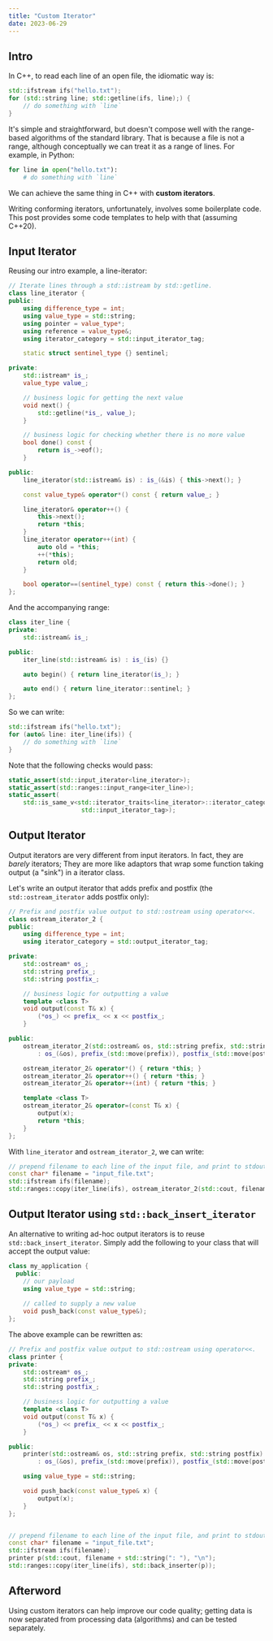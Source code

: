 ```yaml
---
title: "Custom Iterator"
date: 2023-06-29
---
```



## Intro

In C++, to read each line of an open file, the idiomatic way is:

```cpp
std::ifstream ifs("hello.txt");
for (std::string line; std::getline(ifs, line);) {
    // do something with `line`
}
```

It's simple and straightforward, but doesn't compose well with the range-based algorithms of the standard library. That is because a file is not a range, although conceptually we can treat it as a range of lines. For example, in Python:

```py
for line in open("hello.txt"):
    # do something with `line`
```

We can achieve the same thing in C++ with **custom iterators**.

Writing conforming iterators, unfortunately, involves some boilerplate code.
This post provides some code templates to help with that (assuming C++20).



## Input Iterator

Reusing our intro example, a line-iterator:

```cpp
// Iterate lines through a std::istream by std::getline.
class line_iterator {
public:
    using difference_type = int;
    using value_type = std::string;
    using pointer = value_type*;
    using reference = value_type&;
    using iterator_category = std::input_iterator_tag;

    static struct sentinel_type {} sentinel;

private:
    std::istream* is_;
    value_type value_;

    // business logic for getting the next value
    void next() {
        std::getline(*is_, value_);
    }

    // business logic for checking whether there is no more value
    bool done() const {
        return is_->eof();
    }

public:
    line_iterator(std::istream& is) : is_(&is) { this->next(); }

    const value_type& operator*() const { return value_; }

    line_iterator& operator++() {
        this->next();
        return *this;
    }
    line_iterator operator++(int) {
        auto old = *this;
        ++(*this);
        return old;
    }

    bool operator==(sentinel_type) const { return this->done(); }
};
```

And the accompanying range:

```cpp
class iter_line {
private:
    std::istream& is_;

public:
    iter_line(std::istream& is) : is_(is) {}

    auto begin() { return line_iterator(is_); }

    auto end() { return line_iterator::sentinel; }
};
```

So we can write:

```cpp
std::ifstream ifs("hello.txt");
for (auto& line: iter_line(ifs)) {
    // do something with `line`
}
```

Note that the following checks would pass:

```cpp
static_assert(std::input_iterator<line_iterator>);
static_assert(std::ranges::input_range<iter_line>);
static_assert(
    std::is_same_v<std::iterator_traits<line_iterator>::iterator_category,
                    std::input_iterator_tag>);
```



## Output Iterator

Output iterators are very different from input iterators. In fact, they are *barely* iterators;
They are more like adaptors that wrap some function taking output (a "sink") in a iterator class.

Let's write an output iterator that adds prefix and postfix (the `std::ostream_iterator` adds postfix only):

```cpp
// Prefix and postfix value output to std::ostream using operator<<.
class ostream_iterator_2 {
public:
    using difference_type = int;
    using iterator_category = std::output_iterator_tag;

private:
    std::ostream* os_;
    std::string prefix_;
    std::string postfix_;

    // business logic for outputting a value
    template <class T>
    void output(const T& x) {
        (*os_) << prefix_ << x << postfix_;
    }

public:
    ostream_iterator_2(std::ostream& os, std::string prefix, std::string postfix)
        : os_(&os), prefix_(std::move(prefix)), postfix_(std::move(postfix)) {}

    ostream_iterator_2& operator*() { return *this; }
    ostream_iterator_2& operator++() { return *this; }
    ostream_iterator_2& operator++(int) { return *this; }

    template <class T>
    ostream_iterator_2& operator=(const T& x) {
        output(x);
        return *this;
    }
};
```

With `line_iterator` and `ostream_iterator_2`, we can write:

```cpp
// prepend filename to each line of the input file, and print to stdout
const char* filename = "input_file.txt";
std::ifstream ifs(filename);
std::ranges::copy(iter_line(ifs), ostream_iterator_2(std::cout, filename + std::string(": "), "\n"));
```



## Output Iterator using `std::back_insert_iterator`

An alternative to writing ad-hoc output iterators is to reuse `std::back_insert_iterator`.
Simply add the following to your class that will accept the output value:

```cpp
class my_application {
  public:
    // our payload
    using value_type = std::string;
    
    // called to supply a new value
    void push_back(const value_type&);
};
```

The above example can be rewritten as:

```cpp
// Prefix and postfix value output to std::ostream using operator<<.
class printer {
private:
    std::ostream* os_;
    std::string prefix_;
    std::string postfix_;

    // business logic for outputting a value
    template <class T>
    void output(const T& x) {
        (*os_) << prefix_ << x << postfix_;
    }

public:
    printer(std::ostream& os, std::string prefix, std::string postfix)
        : os_(&os), prefix_(std::move(prefix)), postfix_(std::move(postfix)) {}

    using value_type = std::string;

    void push_back(const value_type& x) {
        output(x);
    }
};


// prepend filename to each line of the input file, and print to stdout
const char* filename = "input_file.txt";
std::ifstream ifs(filename);
printer p(std::cout, filename + std::string(": "), "\n");
std::ranges::copy(iter_line(ifs), std::back_inserter(p));
```



## Afterword

Using custom iterators can help improve our code quality; getting data is now separated from processing data (algorithms) and can be tested separately.
